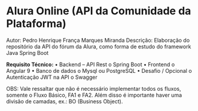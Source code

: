 # Alura Online (API da Comunidade da Plataforma)

Autor: Pedro Henrique França Marques Miranda
Descrição: Elaboração do repositório da API do fórum da Alura, como forma de estudo do framework Java Spring Boot

**Requisito Técnico:**
•	Backend – API Rest
    o	Spring Boot
•	Frontend
    o	Angular 9
•	Banco de dados
    o	Mysql ou PostgreSQL
•	Desafio / Opcional
    o	Autenticação JWT na API
    o	Swagger
    
OBS: Vale ressaltar que não é necessário implementar todos os fluxos, somente o Fluxo Básico, FA1 e FA2. Além disso é importante haver uma divisão de camadas, ex.: BO (Business Object).